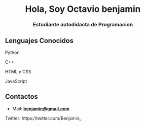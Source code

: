 <h1 align="center">Hola, Soy Octavio benjamin</h1>
<h3 align="center">Estudiante autodidacta de Programacion</h3>

<h2>Lenguajes Conocidos</h2>
<p> Python </p>
<p> C++ </p>
<p> HTML y CSS </p>
<p> JavaScript </p>

<h2> Contactos </h2>

- Mail: **benjamin@gmail.com**
<p> Twitter: https://twitter.com/Benjxmin_</p>
